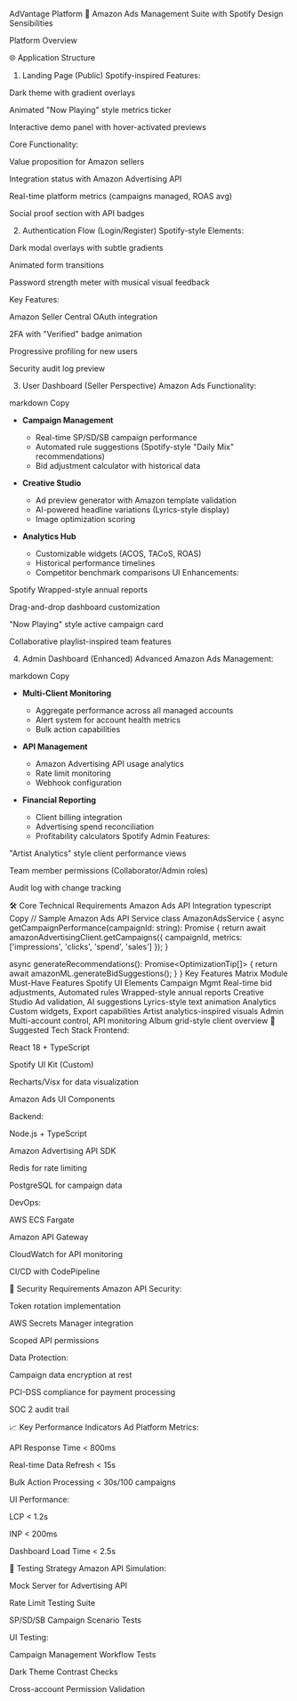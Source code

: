 
AdVantage Platform 🎯
Amazon Ads Management Suite with Spotify Design Sensibilities

Platform Overview

🌐 Application Structure
1. Landing Page (Public)
Spotify-inspired Features:

Dark theme with gradient overlays

Animated "Now Playing" style metrics ticker

Interactive demo panel with hover-activated previews

Core Functionality:

Value proposition for Amazon sellers

Integration status with Amazon Advertising API

Real-time platform metrics (campaigns managed, ROAS avg)

Social proof section with API badges

2. Authentication Flow (Login/Register)
Spotify-style Elements:

Dark modal overlays with subtle gradients

Animated form transitions

Password strength meter with musical visual feedback

Key Features:

Amazon Seller Central OAuth integration

2FA with "Verified" badge animation

Progressive profiling for new users

Security audit log preview

3. User Dashboard (Seller Perspective)
Amazon Ads Functionality:

markdown
Copy
- **Campaign Management**
  - Real-time SP/SD/SB campaign performance
  - Automated rule suggestions (Spotify-style "Daily Mix" recommendations)
  - Bid adjustment calculator with historical data

- **Creative Studio**
  - Ad preview generator with Amazon template validation
  - AI-powered headline variations (Lyrics-style display)
  - Image optimization scoring

- **Analytics Hub**
  - Customizable widgets (ACOS, TACoS, ROAS)
  - Historical performance timelines
  - Competitor benchmark comparisons
UI Enhancements:

Spotify Wrapped-style annual reports

Drag-and-drop dashboard customization

"Now Playing" style active campaign card

Collaborative playlist-inspired team features

4. Admin Dashboard (Enhanced)
Advanced Amazon Ads Management:

markdown
Copy
- **Multi-Client Monitoring**
  - Aggregate performance across all managed accounts
  - Alert system for account health metrics
  - Bulk action capabilities

- **API Management**
  - Amazon Advertising API usage analytics
  - Rate limit monitoring
  - Webhook configuration

- **Financial Reporting**
  - Client billing integration
  - Advertising spend reconciliation
  - Profitability calculators
Spotify Admin Features:

"Artist Analytics" style client performance views

Team member permissions (Collaborator/Admin roles)

Audit log with change tracking

🛠 Core Technical Requirements
Amazon Ads API Integration
typescript
Copy
// Sample Amazon Ads API Service
class AmazonAdsService {
  async getCampaignPerformance(campaignId: string): Promise<CampaignMetrics> {
    return await amazonAdvertisingClient.getCampaigns({
      campaignId,
      metrics: ['impressions', 'clicks', 'spend', 'sales']
    });
  }
  
  async generateRecommendations(): Promise<OptimizationTip[]> {
    return await amazonML.generateBidSuggestions();
  }
}
Key Features Matrix
Module	Must-Have Features	Spotify UI Elements
Campaign Mgmt	Real-time bid adjustments, Automated rules	Wrapped-style annual reports
Creative Studio	Ad validation, AI suggestions	Lyrics-style text animation
Analytics	Custom widgets, Export capabilities	Artist analytics-inspired visuals
Admin	Multi-account control, API monitoring	Album grid-style client overview
🚀 Suggested Tech Stack
Frontend:

React 18 + TypeScript

Spotify UI Kit (Custom)

Recharts/Visx for data visualization

Amazon Ads UI Components

Backend:

Node.js + TypeScript

Amazon Advertising API SDK

Redis for rate limiting

PostgreSQL for campaign data

DevOps:

AWS ECS Fargate

Amazon API Gateway

CloudWatch for API monitoring

CI/CD with CodePipeline

🔐 Security Requirements
Amazon API Security:

Token rotation implementation

AWS Secrets Manager integration

Scoped API permissions

Data Protection:

Campaign data encryption at rest

PCI-DSS compliance for payment processing

SOC 2 audit trail

📈 Key Performance Indicators
Ad Platform Metrics:

API Response Time < 800ms

Real-time Data Refresh < 15s

Bulk Action Processing < 30s/100 campaigns

UI Performance:

LCP < 1.2s

INP < 200ms

Dashboard Load Time < 2.5s

🧪 Testing Strategy
Amazon API Simulation:

Mock Server for Advertising API

Rate Limit Testing Suite

SP/SD/SB Campaign Scenario Tests

UI Testing:

Campaign Management Workflow Tests

Dark Theme Contrast Checks

Cross-account Permission Validation
